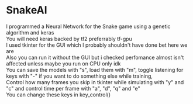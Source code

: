 # SnakeAI
I programmed a Neural Network for the Snake game using a genetic algorithm and keras  
You will need keras backed by tf2 preferrably tf-gpu  
I used tkinter for the GUI which I probably shouldn't have done bet here we are  
Also you can run it without the GUI but i checked perfomance almost isn't affected unless maybe you run on CPU only idk  
You can save the models with "s", load them with "m", toggle listening for keys with "-" if you want to do something else while training,  
Control how many frames you skip in tkinter while simulating with "y" and "c" and control time per frame with "a", "d", "q" and "e"  
You can change these keys in key_control()

